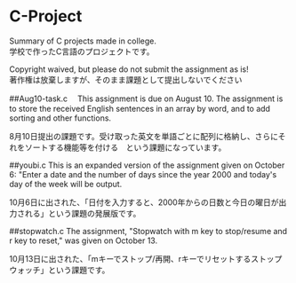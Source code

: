 # C-Project
Summary of C projects made in college.   
学校で作ったC言語のプロジェクトです。

Copyright waived, but please do not submit the assignment as is!  
著作権は放棄しますが、そのまま課題として提出しないでください

##Aug10-task.c　
This assignment is due on August 10. The assignment is to store the received English sentences in an array by word, and to add sorting and other functions.

8月10日提出の課題です。受け取った英文を単語ごとに配列に格納し、さらにそれをソートする機能等を付ける　という課題になっています。

##youbi.c
This is an expanded version of the assignment given on October 6: "Enter a date and the number of days since the year 2000 and today's day of the week will be output.

10月6日に出された、「日付を入力すると、2000年からの日数と今日の曜日が出力される」という課題の発展版です。

##stopwatch.c
The assignment, "Stopwatch with m key to stop/resume and r key to reset," was given on October 13.

10月13日に出された、「mキーでストップ/再開、rキーでリセットするストップウォッチ」という課題です。